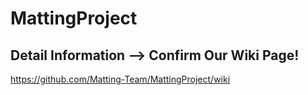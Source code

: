 # MattingProject

## Detail Information --> Confirm Our Wiki Page!

https://github.com/Matting-Team/MattingProject/wiki
